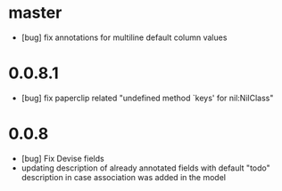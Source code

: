 # master

* [bug] fix annotations for multiline default column values

# 0.0.8.1

* [bug] fix paperclip related "undefined method `keys' for nil:NilClass"

# 0.0.8

* [bug] Fix Devise fields
* updating description of already annotated fields with default "todo" description
  in case association was added in the model
